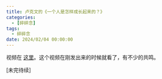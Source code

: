 ```yaml
---
title: 卢克文的《一个人是怎样成长起来的？》
categories: 
  - [碎碎念]
tags:
  - 碎碎念
date: 2024/02/04 00:00:00
---
```


视频在 [这里](https://www.bilibili.com/video/BV1Lv411F7yK)。这个视频在刚发出来的时候就看了，有不少的共鸣。

[未完待续]